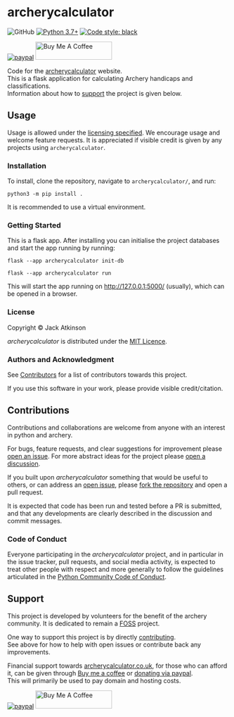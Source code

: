 # archerycalculator

![GitHub](https://img.shields.io/github/license/jatkinson1000/archerycalculator)
[![Python 3.7+](https://img.shields.io/badge/python-3.7+-blue.svg)](https://www.python.org/downloads/)
[![Code style: black](https://img.shields.io/badge/code%20style-black-000000.svg)](https://github.com/psf/black)
<!-- ![GitHub Workflow Status](https://img.shields.io/github/actions/workflow/status/jatkinson1000/archerycalculator/testing.yaml) -->
<!-- [![codecov](https://codecov.io/gh/jatkinson1000/archerycalculator/branch/main/graph/badge.svg?token=AZU7G6H8T0)](https://codecov.io/gh/jatkinson1000/archerycalculator) -->

[![paypal](https://www.paypalobjects.com/en_US/i/btn/btn_donateCC_LG.gif)](https://www.paypal.com/donate/?hosted_button_id=JEABJ3UJU4XD4)
<a href="https://www.buymeacoffee.com/jackatkinsr" target="_blank"><img src="https://cdn.buymeacoffee.com/buttons/default-orange.png" alt="Buy Me A Coffee" height="41" width="174"></a>

Code for the [archerycalculator](https://archerycalculator.co.uk) website.  
This is a flask application for calculating Archery handicaps and classifications.  
Information about how to [support](#support) the project is given below.

## Usage
Usage is allowed under the
[licensing specified](https://github.com/jatkinson1000/archerycalculator#license).
We encourage usage and welcome feature requests.
It is appreciated if visible credit is given by any projects using `archerycalculator`.

### Installation
To install, clone the repository, navigate to `archerycalculator/`, and run:

    python3 -m pip install .

It is recommended to use a virtual environment.

### Getting Started
This is a flask app. After installing you can initialise the project databases and
start the app running by running:

    flask --app archerycalculator init-db

    flask --app archerycalculator run
    
This will start the app running on http://127.0.0.1:5000/ (usually), which can be
opened in a browser.

### License
Copyright &copy; Jack Atkinson

_archerycalculator_ is distributed under the
[MIT Licence](https://github.com/jatkinson1000/archerycalculator/blob/main/LICENSE).

### Authors and Acknowledgment
See [Contributors](https://github.com/jatkinson1000/archerycalculator/graphs/contributors)
for a list of contributors towards this project.

If you use this software in your work, please provide visible credit/citation.
<!-- [CITATION.cff](https://github.com/jatkinson1000/archerycalculator/blob/main/CITATION.cff)
provides citation metadata, which can also be accessed from
[GitHub](https://github.com/jatkinson1000/archerycalculator). -->

## Contributions
Contributions and collaborations are welcome from anyone with an
interest in python and archery.

For bugs, feature requests, and clear suggestions for improvement please
[open an issue](https://github.com/jatkinson1000/archerycalculator/issues).
For more abstract ideas for the project please
[open a discussion](https://github.com/jatkinson1000/archerycalculator/discussions).

If you built upon _archerycalculator_ something that would be useful to others, or can
address an [open issue](https://github.com/jatkinson1000/archerycalculator/issues), please
[fork the repository](https://github.com/jatkinson1000/archerycalculator/fork) and open a
pull request.

It is expected that code has been run and tested before a PR is submitted, and that any
developments are clearly described in the discussion and commit messages.

### Code of Conduct
Everyone participating in the _archerycalculator_ project, and in particular in the
issue tracker, pull requests, and social media activity, is expected to treat other
people with respect and more generally to follow the guidelines articulated in the
[Python Community Code of Conduct](https://www.python.org/psf/codeofconduct/).


## Support
This project is developed by volunteers for the benefit of the archery community.
It is dedicated to remain a [FOSS](https://itsfoss.com/what-is-foss/) project.

One way to support this project is by directly [contributing](#contributions).  
See above for how to help with open issues or contribute back any improvements.

Financial support towards [archerycalculator.co.uk](archerycalculator.co.uk), for those
who can afford it, can be given through
[Buy me a coffee](https://www.buymeacoffee.com/jackatkinsr) or
[donating via paypal](https://www.paypal.com/donate/?hosted_button_id=JEABJ3UJU4XD4).  
This will primarily be used to pay domain and hosting costs.

[![paypal](https://www.paypalobjects.com/en_US/i/btn/btn_donateCC_LG.gif)](https://www.paypal.com/donate/?hosted_button_id=JEABJ3UJU4XD4)
<a href="https://www.buymeacoffee.com/jackatkinsr" target="_blank"><img src="https://cdn.buymeacoffee.com/buttons/default-orange.png" alt="Buy Me A Coffee" height="41" width="174"></a>

